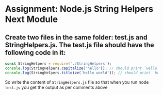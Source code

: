 <h1>Assignment: Node.js String Helpers Next Module</h1>

<h2>Create two files in the same folder: test.js and StringHelpers.js. The test.js file should have the following code in it:</h2>

```js
const StringHelpers = require('./StringHelpers');
console.log(StringHelpers.capitalize('hello')); // should print `Hello`
console.log(StringHelpers.titleize('hello world')); // should print `Hello World`
```
So write the content of `StringHelpers.js` file so that when you run node `test.js` you get the output as per comments above
